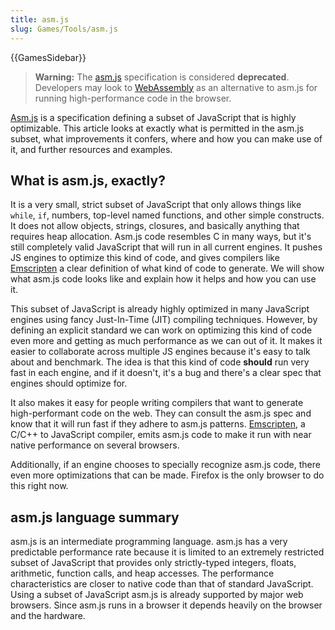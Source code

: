 ```yaml
---
title: asm.js
slug: Games/Tools/asm.js
---
```


{{GamesSidebar}}

> **Warning:** The [asm.js](http://asmjs.org/) specification is considered **deprecated**.
> Developers may look to [WebAssembly](/en-US/docs/WebAssembly) as an alternative to asm.js for running high-performance code in the browser.

[Asm.js](http://asmjs.org/) is a specification defining a subset of JavaScript that is highly optimizable. This article looks at exactly what is permitted in the asm.js subset, what improvements it confers, where and how you can make use of it, and further resources and examples.

## What is asm.js, exactly?

It is a very small, strict subset of JavaScript that only allows things like `while`, `if`, numbers, top-level named functions, and other simple constructs. It does not allow objects, strings, closures, and basically anything that requires heap allocation. Asm.js code resembles C in many ways, but it's still completely valid JavaScript that will run in all current engines. It pushes JS engines to optimize this kind of code, and gives compilers like [Emscripten](https://github.com/emscripten-core/emscripten) a clear definition of what kind of code to generate. We will show what asm.js code looks like and explain how it helps and how you can use it.

This subset of JavaScript is already highly optimized in many JavaScript engines using fancy Just-In-Time (JIT) compiling techniques. However, by defining an explicit standard we can work on optimizing this kind of code even more and getting as much performance as we can out of it. It makes it easier to collaborate across multiple JS engines because it's easy to talk about and benchmark. The idea is that this kind of code **should** run very fast in each engine, and if it doesn't, it's a bug and there's a clear spec that engines should optimize for.

It also makes it easy for people writing compilers that want to generate high-performant code on the web. They can consult the asm.js spec and know that it will run fast if they adhere to asm.js patterns. [Emscripten](https://github.com/emscripten-core/emscripten), a C/C++ to JavaScript compiler, emits asm.js code to make it run with near native performance on several browsers.

Additionally, if an engine chooses to specially recognize asm.js code, there even more optimizations that can be made. Firefox is the only browser to do this right now.

## asm.js language summary

asm.js is an intermediate programming language. asm.js has a very predictable performance rate because it is limited to an extremely restricted subset of JavaScript that provides only strictly-typed integers, floats, arithmetic, function calls, and heap accesses. The performance characteristics are closer to native code than that of standard JavaScript. Using a subset of JavaScript asm.js is already supported by major web browsers. Since asm.js runs in a browser it depends heavily on the browser and the hardware.
